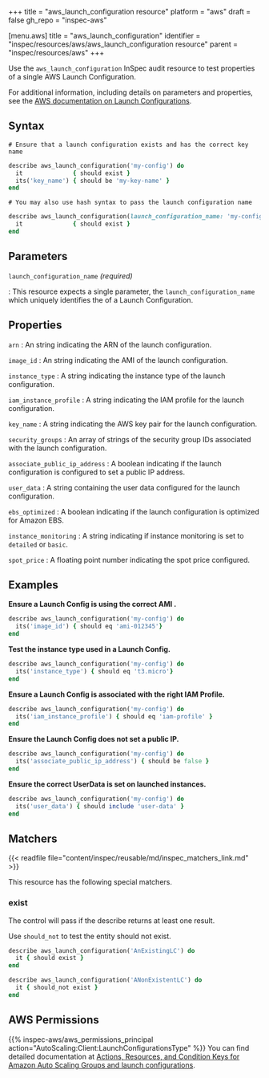 +++
title = "aws_launch_configuration resource"
platform = "aws"
draft = false
gh_repo = "inspec-aws"

[menu.aws]
title = "aws_launch_configuration"
identifier = "inspec/resources/aws/aws_launch_configuration resource"
parent = "inspec/resources/aws"
+++

Use the `aws_launch_configuration` InSpec audit resource to test properties of a single AWS Launch Configuration.

For additional information, including details on parameters and properties, see the [AWS documentation on Launch Configurations](https://docs.aws.amazon.com/autoscaling/ec2/userguide/LaunchConfiguration.html).

## Syntax

    # Ensure that a launch configuration exists and has the correct key name

```ruby
describe aws_launch_configuration('my-config') do
  it              { should exist }
  its('key_name') { should be 'my-key-name' }
end
```

    # You may also use hash syntax to pass the launch configuration name

```ruby
describe aws_launch_configuration(launch_configuration_name: 'my-config') do
  it              { should exist }
end
```

## Parameters

`launch_configuration_name` _(required)_

: This resource expects a single parameter, the `launch_configuration_name` which uniquely identifies the of a Launch Configuration.

## Properties

`arn`
: An string indicating the ARN of the launch configuration.

`image_id`
: An string indicating the AMI of the launch configuration.

`instance_type`
: A string indicating the instance type of the launch configuration.

`iam_instance_profile`
: A string indicating the IAM profile for the launch configuration.

`key_name`
: A string indicating the AWS key pair for the launch configuration.

`security_groups`
: An array of strings of the security group IDs associated with the launch configuration.

`associate_public_ip_address`
: A boolean indicating if the launch configuration is configured to set a public IP address.

`user_data`
: A string containing the user data configured for the launch configuration.

`ebs_optimized`
: A boolean indicating if the launch configuration is optimized for Amazon EBS.

`instance_monitoring`
: A string indicating if instance monitoring is set to `detailed` or `basic`.

`spot_price`
: A floating point number indicating the spot price configured.

## Examples

**Ensure a Launch Config is using the correct AMI .**

```ruby
describe aws_launch_configuration('my-config') do
  its('image_id') { should eq 'ami-012345'}
end
```

**Test the instance type used in a Launch Config.**

```ruby
describe aws_launch_configuration('my-config') do
  its('instance_type') { should eq 't3.micro'}
end
```

**Ensure a Launch Config is associated with the right IAM Profile.**

```ruby
describe aws_launch_configuration('my-config') do
  its('iam_instance_profile') { should eq 'iam-profile' }
end
```

**Ensure the Launch Config does not set a public IP.**

```ruby
describe aws_launch_configuration('my-config') do
  its('associate_public_ip_address') { should be false }
end
```

**Ensure the correct UserData is set on launched instances.**

```ruby
describe aws_launch_configuration('my-config') do
  its('user_data') { should include 'user-data' }
end
```

## Matchers

{{< readfile file="content/inspec/reusable/md/inspec_matchers_link.md" >}}

This resource has the following special matchers.

### exist

The control will pass if the describe returns at least one result.

Use `should_not` to test the entity should not exist.

```ruby
describe aws_launch_configuration('AnExistingLC') do
  it { should exist }
end
```

```ruby
describe aws_launch_configuration('ANonExistentLC') do
  it { should_not exist }
end
```

## AWS Permissions

{{% inspec-aws/aws_permissions_principal action="AutoScaling:Client:LaunchConfigurationsType" %}}
You can find detailed documentation at [Actions, Resources, and Condition Keys for Amazon Auto Scaling Groups and launch configurations](https://docs.aws.amazon.com/autoscaling/ec2/userguide/control-access-using-iam.html).
